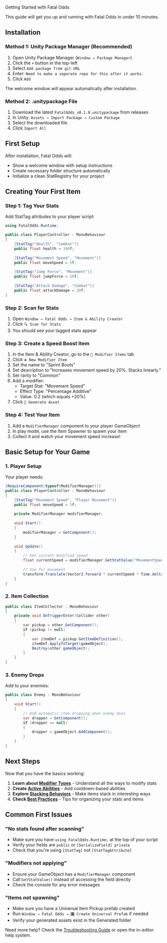  Getting Started with Fatal Odds

This guide will get you up and running with Fatal Odds in under 10 minutes.

## Installation

### Method 1: Unity Package Manager (Recommended)

1. Open Unity Package Manager (`Window → Package Manager`)
2. Click the `+` button in the top-left
3. Select `Add package from git URL`
4. Enter: `Need to make a seperate repo for this after it works.`
5. Click `Add`

The welcome window will appear automatically after installation.

### Method 2: .unitypackage File

1. Download the latest `FatalOdds_v0.1.0.unitypackage` from releases
2. In Unity: `Assets → Import Package → Custom Package`
3. Select the downloaded file
4. Click `Import All`

## First Setup

After installation, Fatal Odds will:
- Show a welcome window with setup instructions
- Create necessary folder structure automatically
- Initialize a clean StatRegistry for your project

## Creating Your First Item

### Step 1: Tag Your Stats

Add StatTag attributes to your player script:

```csharp
using FatalOdds.Runtime;

public class PlayerController : MonoBehaviour 
{
    [StatTag("Health", "Combat")]
    public float health = 100f;
    
    [StatTag("Movement Speed", "Movement")]
    public float moveSpeed = 5f;
    
    [StatTag("Jump Force", "Movement")]
    public float jumpForce = 10f;
    
    [StatTag("Attack Damage", "Combat")]
    public float attackDamage = 20f;
}
```

### Step 2: Scan for Stats

1. Open `Window → Fatal Odds → Item & Ability Creator`
2. Click `🔍 Scan for Stats`
3. You should see your tagged stats appear

### Step 3: Create a Speed Boost Item

1. In the Item & Ability Creator, go to the `🎒 Modifier Items` tab
2. Click `➕ New Modifier Item`
3. Set the name to "Sprint Boots"
4. Set description to "Increases movement speed by 20%. Stacks linearly."
5. Set rarity to "Common"
6. Add a modifier:
   - Target Stat: "Movement Speed"
   - Effect Type: "Percentage Additive"
   - Value: 0.2 (which equals +20%)
7. Click `💾 Generate Asset`

### Step 4: Test Your Item

1. Add a `ModifierManager` component to your player GameObject
2. In play mode, use the Item Spawner to spawn your item
3. Collect it and watch your movement speed increase!

## Basic Setup for Your Game

### 1. Player Setup

Your player needs:
```csharp
[RequireComponent(typeof(ModifierManager))]
public class PlayerController : MonoBehaviour 
{
    [StatTag("Movement Speed", "Player Movement")]
    public float moveSpeed = 5f;
    
    private ModifierManager modifierManager;
    
    void Start()
    {
        modifierManager = GetComponent();
    }
    
    void Update()
    {
        // Get current modified speed
        float currentSpeed = modifierManager.GetStatValue("MovementSpeed_GUID");
        
        // Use for movement
        transform.Translate(Vector3.forward * currentSpeed * Time.deltaTime);
    }
}
```

### 2. Item Collection

```csharp
public class ItemCollector : MonoBehaviour
{
    private void OnTriggerEnter(Collider other)
    {
        var pickup = other.GetComponent();
        if (pickup != null)
        {
            var itemDef = pickup.GetItemDefinition();
            itemDef.ApplyToTarget(gameObject);
            Destroy(other.gameObject);
        }
    }
}
```

### 3. Enemy Drops

Add to your enemies:
```csharp
public class Enemy : MonoBehaviour
{
    void Start()
    {
        // Add automatic item dropping when enemy dies
        var dropper = GetComponent();
        if (dropper == null)
        {
            dropper = gameObject.AddComponent();
        }
    }
}
```

## Next Steps

Now that you have the basics working:

1. **Learn about [Modifier Types](modifier-types.md)** - Understand all the ways to modify stats
2. **Create [Active Abilities](creating-abilities.md)** - Add cooldown-based abilities
3. **Explore [Stacking Behaviors](stacking-behaviors.md)** - Make items stack in interesting ways
4. **Check [Best Practices](best-practices.md)** - Tips for organizing your stats and items

## Common First Issues

### "No stats found after scanning"
- Make sure you have `using FatalOdds.Runtime;` at the top of your script
- Verify your fields are `public` or `[SerializeField] private`
- Check that you're using `[StatTag]` not `[StatTagAttribute]`

### "Modifiers not applying"
- Ensure your GameObject has a `ModifierManager` component
- Call `GetStatValue()` instead of accessing the field directly
- Check the console for any error messages

### "Items not spawning"
- Make sure you have a Universal Item Pickup prefab created
- Run `Window → Fatal Odds → 🎛️ Create Universal Prefab` if needed
- Verify your generated assets exist in the Generated folder

Need more help? Check the [Troubleshooting Guide](troubleshooting.md) or open the in-editor help system.
